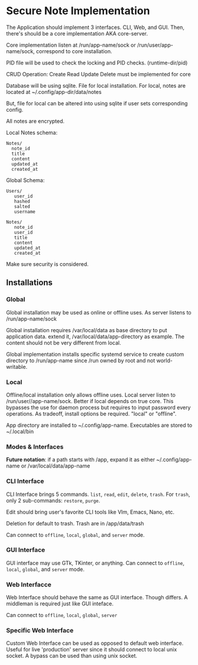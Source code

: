 # Secure Note Implementation

The Application should implement 3 interfaces.
CLI, Web, and GUI.
Then, there's should be a core implementation AKA core-server.

Core implementation listen at /run/app-name/sock or /run/user/app-name/sock, correspond to core installation.

PID file will be used to check the locking and PID checks. (runtime-dir/pid)

CRUD Operation: Create Read Update Delete must be implemented for core

Database will be using sqlite. File for local installation.
For local, notes are located at ~/.config/app-dir/data/notes

But, file for local can be altered into using sqlite if user sets corresponding config.

All notes are encrypted.

Local Notes schema:

```
Notes/
  note_id
  title
  content
  updated_at
  created_at
```

Global Schema:

```
Users/
   user_id
   hashed
   salted
   username

Notes/
   note_id
   user_id
   title
   content
   updated_at
   created_at
```

Make sure security is considered.

## Installations

### Global

Global installation may be used as online or offline uses. As server listens to /run/app-name/sock

Global installation requires /var/local/data as base directory to put application data.
extend it, /var/local/data/app-directory as example. The content should not be very different from local.

Global implementation installs specific systemd service to create custom directory to /run/app-name since /run owned by root and not world-writable.

### Local

Offline/local installation only allows offline uses. Local server listen to /run/user/<uid>/app-name/sock.
Better if local depends on true core. This bypasses the use for daemon process but requires to input password every operations.
As tradeoff, install options be required. "local" or "offline".

App directory are installed to ~/.config/app-name.
Executables are stored to ~/.local/bin

### Modes & Interfaces

**Future notation**: if a path starts with /app, expand it as either ~/.config/app-name or /var/local/data/app-name

### CLI Interface

CLI Interface brings 5 commands. `list`, `read`, `edit`, `delete`, `trash`.
For `trash`, only 2 sub-commands: `restore`, `purge`.

Edit should bring user's favorite CLI tools like VIm, Emacs, Nano, etc.

Deletion for default to trash. Trash are in /app/data/trash

Can connect to `offline`, `local`, `global`, and `server` mode.

### GUI Interface

GUI interface may use GTk, TKinter, or anything. Can connect to `offline`, `local`, `global`, and `server` mode.

### Web Interfacce

Web Interface should behave the same as GUI interface. Though differs. A middleman is required just like GUI inteface.

Can connect to `offline`, `local`, `global`, `server`

### Specific Web Interface

Custom Web Interface can be used as opposed to default web interface. Useful for live 'production' server since
it should connect to local unix socket. A bypass can be used than using unix socket.
